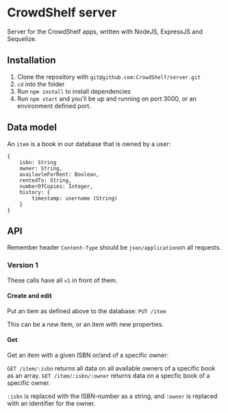 # CrowdShelf server
Server for the CrowdShelf apps, written with NodeJS, ExpressJS and Sequelize.

## Installation
1. Clone the repository with `git@github.com:CrowdShelf/server.git`
2. `cd` into the folder
3. Run `npm install` to install dependencies
4. Run `npm start` and you'll be up and running on port 3000, or an environment defined port.

## Data model
An `item` is a book in our database that is owned by a user:

    {
        isbn: String
        owner: String,
        availavleForRent: Boolean, 
        rentedTo: String,
        numberOfCopies: Integer,
        history: {
            timestamp: username (String)
        }
    }

## API
Remember header `Content-Type` should be `json/application`on all requests.

### Version 1
These calls have all `v1` in front of them.

#### Create and edit 
Put an item as defined above to the database:
`PUT /item`

This can be a new item, or an item with new properties.

#### Get
Get an item with a given ISBN or/and of a specific owner:

`GET /item/:isbn` returns all data on all available owners of a specific book as an array.
`GET /item/:isbn/:owner` returns data on a specfic book of a specific owner.

`:isbn` is replaced with the ISBN-number as a string, and `:owner` is replaced with
an identifier for the owner.
